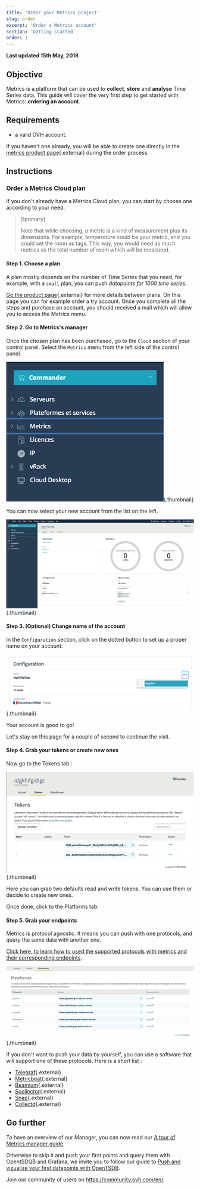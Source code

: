 ```yaml
---
title: 'Order your Metrics project'
slug: order
excerpt: 'Order a Metrics account'
section: 'Getting started'
order: 1
---
```


**Last updated 15th May, 2018**

## Objective

Metrics is a platform that can be used to **collect**, **store** and **analyse** Time Series data. This guide will cover the very first step to get started with Metrics: **ordering an account**.

## Requirements

- a valid OVH account.

If you haven't one already, you will be able to create one directly in the [metrics product page](https://www.ovh.com/fr/data-platforms/metrics/){.external} during the order process.

## Instructions

### Order a Metrics Cloud plan

If you don't already have a Metrics Cloud plan, you can start by choose one according to your need.

> [!primary]
>
> Note that while choosing, a metric is a kind of measurement plus its dimensions. For example, *temperature* could be your metric, and you could set the room as tags. This way, you would need as much metrics as the total number of room which will be measured.
>


#### Step 1. Choose a plan

A plan mostly depends on the number of Time Series that you need, for example, with a `small` plan, you can push *datapoints for 1000 time series.*

[Go the product page](https://www.ovh.com/fr/data-platforms/metrics/){.external} for more details between plans. On this page you can for example order a try account. Once you complete all the steps and purchase an account, you should received a mail which will allow you to access the Metrics menu.

#### Step 2. Go to Metrics's manager

Once the chosen plan has been purchased, go to the `Cloud` section of your control panel. Select the `Metrics` menu from the left side of the control panel.

![menu](images/metrics_manager.png){.thumbnail}

You can now select your new account from the list on the left.

![menu](images/metrics_manager_welcome.png){.thumbnail}

#### Step 3. (Optional) Change name of the account

In the `Configuration` section, click on the dotted button to set up a proper name on your account.

![menu](images/metrics_manager_setup.png){.thumbnail}

Your account is good to go!

Let's stay on this page for a couple of second to continue the visit.


#### Step 4. Grab your tokens or create new ones

Now go to the Tokens tab :

![tokens](images/metrics_manager_tokens.png){.thumbnail}

Here you can grab two defaults read and write tokens. You can use them or decide to create new ones.

Once done, click to the Platforms tab.

#### Step 5. Grab your endpoints

Metrics is protocol agnostic. It means you can push with one protocols, and query the same data with another one. 

[Click here, to learn how to used the supported protocols with metrics and their corresponding endpoints](../protocol-overview). 

![tokens](images/platforms.png){.thumbnail}

If you don't want to push your data by yourself, you can use a software that will support one of these protocols. Here is a short list : 

- [Telegraf](https://github.com/influxdata/telegraf/releases){.external}
- [Metricbeat](https://www.elastic.co/downloads/beats/metricbeat){.external}
- [Beamium](https://github.com/ovh/beamium){.external}
- [Scollector](http://bosun.org/scollector/){.external}
- [Snap](http://snap-telemetry.io/){.external}
- [Collectd](https://collectd.org/){.external}

## Go further

To have an overview of our Manager, you can now read our [A tour of Metrics manager guide](../manager).

Otherwise to skip it and push your first points and query them with OpentSDQB and Grafana, we invite you to follow our guide to [Push and vizualize your first datapoints with OpenTSDB](../start-opentsdb). 

Join our community of users on <https://community.ovh.com/en/>.